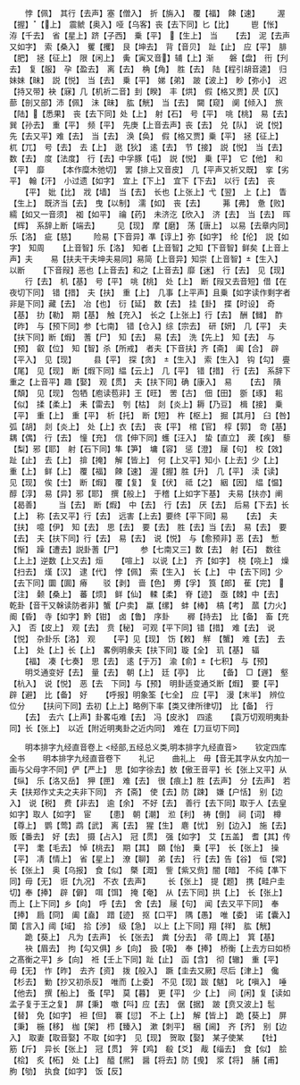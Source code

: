 <!-- { "loadSidebar": true } -->
　　悖【佩】　其行【去声】塞【僧入】　折【旃入】　覆【福】　餗【速】
　　渥【握】　【上】　震虩【奥入】哑【乌客】丧【去下同】匕【比】
　　鬯【怅】　洊【千去】　省【星上】跻【子西】　乗【平】　【生上】　当
　　【去】　泥【去声又如字】　索【桑入】　矍【攫】　艮【坤去】　背【音贝】　趾【止】　应【平】　腓【肥】　拯【征上】　限【闲上】　夤【寅又音】辅【上】渐　　磐【盘】　衎【刋去】　复【服】　孕【盈去】　离【去】　桷【角】　胜【去】　陆【程引胡音逵】　归妹妹【昧】　説【悦】　当【去】　乗【平】　娣【弟】　跛【波上】　眇【弥小】　迟【持又带】袂【寐】几【机祈二音】刲【睽】　丰【烘】　假【格又贾】昃【仄】　蔀【剖又部】沛【佩】　沬【昧】　肱【觥】　当【去】　闚【窥】　阒【倾入】　旅【陆】【悉果】　丧【去下同】处【上】　射【石】　号【平】　咷【桃】　易【去】　巽【孙去】　重【平】　频【平】　先庚【上音去声】丧【去】　兑【队】　说【悦】　先【去又平】难【去】　当【去】　涣【奂】　假【格又贾】乗【平】　拯【征上】　杌【兀】　号【去】　去【上】　逖【狄】　逺【去】　节【接】　説【悦】　当【去】　数【去】　度【法度】　行【去】中孚豚【屯】　説【悦】　乗【平】　它【他】　和【平】　靡
　　【本作糜木弛切】　罢【排上又音皮】　几【平声又祈又既】　挛【劣平】　翰【汗】　小过遗【如字】　宜上【下上】　宜下【下去】　以行【去】　丧
　　【平】　妣【比】　戕【墙】　当【去】　长也【上张上】弋【翌】　上【上】　眚【生上】　既济当【去】　曳【以制】　濡【如】　丧【去】
　　茀【弗】　惫【败】　繻【如又一音须】　袽【如平】　禴【药】　未济汔【欣入】　济【去】　当【去】　晖【辉】　系辞上断【端去】
　　见【现】　摩【磨】　荡【唐上】　以易【去章内同】乐【洛】　疵【慈】
　　险易【下音异】凖【谆上】弥【如字】　纶【伦】　説【如字】　知周
　　【上音智】乐【洛】　知者【上音智】之知【下音智】鲜矣【上音上声】夫
　　易【扶夫干夫坤夫易同】易简【上音异】知崇【上音智】【生入】　以断
　　【下音叚】恶也【上音去】和之【上音去】靡【迷】　行【去】　见【现】
　　行【去】　机【基】　号【平】　咷【桃】　处【上】　断【叚又去音短】借【在夜切下同】　错【措】　夫【扶】　重【上】　几事【上平声】且乗【如字读作剩字者非是下同】藏【去】　冶【也】　衍【延】　数【去】　挂【卦】　揲【时设】　奇【基】　扐【勒】　期【基】　触【充入】　长之【上张上】行【去】　酬【雠】　酢【昨】　与【预下同】参【七南】　错【仓入】综【宗去】　研【妍】　几【平】　夫【扶下同】断【煆】　蓍【尸】　知【去】　易【去】　洗【先上】　知【去】　与【预】　叡【位】　知【智】杀【所戒】　者夫【下音扶】齐【斋】　阖【合】　辟【平入】　见【现】
　　县【平】　探【贪】　【生入】　索【生入】　钩【勾】　亹【尾】　见【现】　断【煆下同】緼【云上】　几【平】　错【措】　行【去】　系辞下重之【上音平】趣【娶】　观【贯】　夫【扶下同】确【康入】　易
　　【去】　隤【頽】　见【现】　包牺【庖读苞非】王【旺】　罟【古】　佃【田】　斵【琢】　耜【似】　揉【柔上】　耒【雷去】　刳【枯】　剡【炎上】耨【乃豆】　楫【接】　乗【平】　重【上】　重【平】　析【托】　断【短】　杵【枢上】　掘【其月】　臼【咎】　弧【胡】　剡【炎上】　处【上】衣【去】　丧【平】　棺【官】　椁【郭】　竒【基】　耦【偶】　行【去】　憧【充】　信【伸下同】蠖【汪入】　蛰【直立】　蒺【疾】　藜【梨】邪【耶】　射【石下同】隼【笋】　墉【容】　惩【澄】　屦【句】　校【效】　趾【止】　去【上】　揜【掩】　解【皆上】　何【上又平】知小【上去】少【上】　重【上】　鲜【上】　覆【福】　餗【速】　渥【握】胜【升】　几【平】　渎【读】　见【现】　俟【士】　断【煆】　覆【复】　复【伏】　祗【之】　絪【因】　緼【愠】　醇【淳】　易【异】邪【耶】　撰【般上】　于稽【上如字下基】　夫易【扶亦】阐【曷善】
　　当【去】　断【煆】　中【去】　行【去】　厌【去】　后易【下去】长【上】　称【去又平】行【去】　远害【上去】要终【平下同】易
　　【去】　夫【扶】　噫【伊】　知【去】　思【去】　要【去】　胜【去】当【去】　易【去】　要【去】　夫【扶下同】行【去】　易【去】　说【悦】　与【愈预非】恶【去】　慙【惭】　躁【遭去】説卦蓍【尸】
　　参【七南又三】数【去】　射【石】　数往【上上】逆数【上又去】烜
　　【喧上】　以说【上】　齐【如字】　桡【哓上】　燥【扫去】　熯【汉】　逮【代】　悖【佩】　索【生入】　长【上】　中【去下同】少【去下同】圜【圎】瘠　　驳【剥】　啬【色】　旉【孚】　筤【郎】　萑【完】　【注】　颡【桑上】　蕃【烦】　鲜【仙】　輮【柔】　脊【迹】　亟【棘】中【去】　乾卦【音干又榦读防者非】蟹【户卖】　蠃【缧】　蚌【棒】　槁【考】　蓏【力火】　阍【昏】　寺【如字】黔【钳】　卤【鲁】　序卦
　　稺【持去】　比【备】　畜【充入】　否【皮上】　观【去】　贲【秘】　可观【平下同】错【措】　难【去】　说【悦】　杂卦乐【洛】　观
　　【平】见【现】　饬【敕】　觧　【蟹】　难【去】　去【上】　处【上】长【上】　畧例明彖夫【扶下同】璇【全】　玑【基】　辐
　　【福】　凑【七奏】　思【去】　逺【于万】　渝【俞】【七积】　与【预】
　　明爻通变好【去】　量【去】　朝【上】　廷【亭】　比
　　【备】　□【遟】　壑【杭入】　说【悦】　恶【去　下同】与【预】　明卦适变通爻断【煆】　要【平】　辟【避】　比【备】　好
　　【呼报】明象筌【七全】　应【平】　漫【末半】　辨位位分
　　【扶问下同】去初【上上】略例下率【类又律所律切】　比【备】　行
　　【去】　去六【上声】卦畧屯难【去】　冯【皮氷】　四逺
　　【袁万切观明夷卦同】长【张上】　以近【附近明夷卦之近内同】　难在【刀亘切下同】

　　明本排字九经直音卷上
<经部,五经总义类,明本排字九经直音>
　　钦定四库全书
　　明本排字九经直音卷下
　　礼记
　　曲礼上　毋【音无其字从女内加一画与父母字不同】俨【严上】　思【如字徐去】敖【傲王音平】长【张上又平】从【纵】　乐【洛又岳】　狎【匣】　难【去】　很【痕上】胜【去声】　分【去声】　若夫【扶郑作丈夫之夫非下同】　齐【斋】　使【去】防【踈】　嫌【户恬】　别【边入】　说【税】　费【非去】　逾【余】　不好【去】　善行【去下同】取于人【去皇如字】取人【如字】　宦
　　【患】　朝【潮】　涖【利】　祷【倒】　祠【词】　樽【尊上】　鹦【莺】鹉【武】　离【去】　猩【生】　麀【忧】　别【边入】　施【去】　贩【番去】　好【去】　摄【占入】　冠【贯】　强【如字】　艾【五盖】　耆【其】传【平】　耄【毛去】　悼【桃去】　期【其】　頥【怡】　乗【平】　长【张上】　操【平】　凊【情上】　省【星上】　潦【聊】　弟【去】　行【去】告【谷】　恒【常】　长【张上】　奥【乌报】　食【似】　槩【溉】　訾【紫又赀】闇【暗】　不纯【凖下同】毋【无】　诳【九况】　不衣【去声】
　　长【张上】　提【题】　携【畦户圭切】奉【捧】　辟【僻】　咡【饵】　掩【奄】　从【去下同】拱【上】　长【张上】　而上【上下同】乡【向】　呼【去】　舍【去】　屦【句】　闻【去又平下同】　奉【捧】　扃【冏】　阖【盍】　踖【迹】　抠【口平】　隅【愚】　唯【委】　诺【囊入】　闑【言入】阈【域】　拾【渉】　级【急】　以上【上下同】翔【祥】　肱【觥】
　　跪【葵上】　凡为【去声】　长【张去】　粪【分去】　帚【周上】　箕【基】
　　袂【眉去】　拘【勾又俱】乡【向】　扱【吸】　奉【捧】　桥衡【上去方曰如桥之髙衡之平】乡【向】　袵【壬上下同】趾【止】　函【含】　彻【辙】　重【平】　毋【无】　怍【昨】　去齐【资】　拨【般入】　蹶【圭去又厥】尽后【津上】　儳【杉去】　勦【抄又初杀反】　唯而【上委】　不见【现】跋【魃】　叱【嗔入】　唾【他去】　撰【船上】　蚤【早】　莫【暮】　更【平】　少【上】　间【闲】复【读如孟子复于王之复】　屏【秉】　噭【呌】应【去】　倨【据】　跛【贲又波上】髢【替】　免【如字】　袒【但】　褰【愆】　不上【上】　解【皆上】　跪【葵上】　屏【秉】　椸【移】　枷【架】　栉【臻入】　漱【刺平】　梱【阃】　齐【齐】　别【边入】　取妻【取音娶】不取【如字】　见【现】　贺取【娶】　某子使某
　　【牡】　筋【斤】　异长【张上】　冠【贯】　笄【鸡】　殽【爻】　胾【缁去】　食【似】　脍【桧】　炙【柘】　处【上】　醯【熈】　醤【将去】防【曵】　浆【将】　脯【甫】　朐【劬】　执食【如字】　饭【反】
